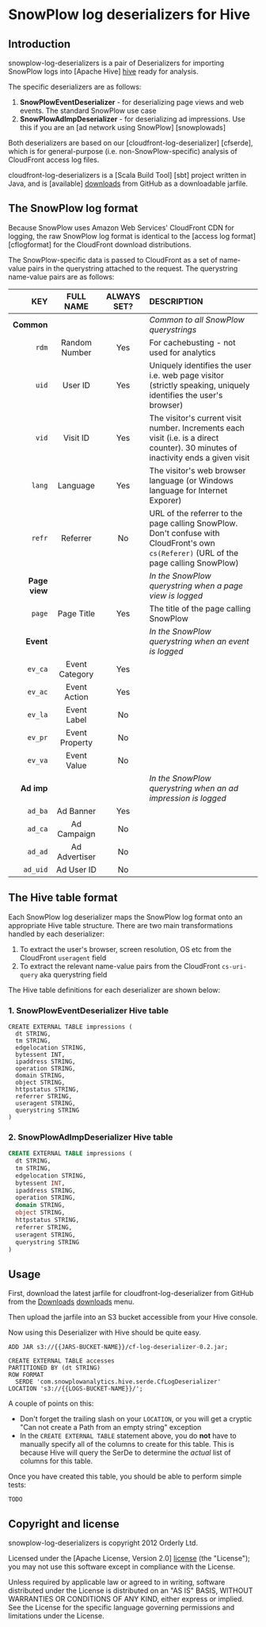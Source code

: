 # SnowPlow log deserializers for Hive

## Introduction

snowplow-log-deserializers is a pair of Deserializers for importing SnowPlow logs into [Apache Hive] [hive] ready for analysis.

The specific deserializers are as follows:

1. **SnowPlowEventDeserializer** - for deserializing page views and web events. The standard SnowPlow use case
2. **SnowPlowAdImpDeserializer** - for deserializing ad impressions. Use this if you are an [ad network using SnowPlow] [snowplowads]

Both deserializers are based on our [cloudfront-log-deserializer] [cfserde], which is for general-purpose (i.e. non-SnowPlow-specific) analysis of CloudFront access log files.

cloudfront-log-deserializers is a [Scala Build Tool] [sbt] project written in Java, and is [available] [downloads] from GitHub as a downloadable jarfile.

## The SnowPlow log format

Because SnowPlow uses Amazon Web Services' CloudFront CDN for logging, the raw SnowPlow log format is identical to the [access log format] [cflogformat] for the CloudFront download distributions.

The SnowPlow-specific data is passed to CloudFront as a set of name-value pairs in the querystring attached to the request. The querystring name-value pairs are as follows:

| **KEY**           | **FULL NAME**  | **ALWAYS SET?** | **DESCRIPTION**                                                                                                                        |
|------------------:|:--------------:|:---------------:|:---------------------------------------------------------------------------------------------------------------------------------------|
| **Common**        |                |                 | _Common to all SnowPlow querystrings_                                                                                                  |
| `rdm`             | Random Number  | Yes             | For cachebusting - not used for analytics                                                                                              |
| `uid`             | User ID        | Yes             | Uniquely identifies the user i.e. web page visitor (strictly speaking, uniquely identifies the user's browser)                         |
| `vid`             | Visit ID       | Yes             | The visitor's current visit number. Increments each visit (i.e. is a direct counter). 30 minutes of inactivity ends a given visit      |
| `lang`            | Language       | Yes             | The visitor's web browser language (or Windows language for Internet Exporer)                                                          |
| `refr`            | Referrer       | No              | URL of the referrer to the page calling SnowPlow. Don't confuse with CloudFront's own `cs(Referer)` (URL of the page calling SnowPlow) | 
| **Page view**     |                |                 | _In the SnowPlow querystring when a page view is logged_                                                                               |
| `page`            | Page Title     | Yes             | The title of the page calling SnowPlow                                                                                                 |
| **Event**         |                |                 | _In the SnowPlow querystring when an event is logged_                                                                                  | 
| `ev_ca`           | Event Category | Yes             |  |
| `ev_ac`           | Event Action   | Yes             |  |
| `ev_la`           | Event Label    | No              |  | 
| `ev_pr`           | Event Property | No              |  |
| `ev_va`           | Event Value    | No              |  |
| **Ad imp**        |                |                 | _In the SnowPlow querystring when an ad impression is logged_                                                                          |
| `ad_ba`           | Ad Banner      | Yes             |  |
| `ad_ca`           | Ad Campaign    | No              |  |
| `ad_ad`           | Ad Advertiser  | No              |  |
| `ad_uid`          | Ad User ID     | No              |  |

## The Hive table format

Each SnowPlow log deserializer maps the SnowPlow log format onto an appropriate Hive table structure. There are two main transformations handled by each deserializer:

1. To extract the user's browser, screen resolution, OS etc from the CloudFront `useragent` field 
2. To extract the relevant name-value pairs from the CloudFront `cs-uri-query` aka querystring field

The Hive table definitions for each deserializer are shown below:

### 1. SnowPlowEventDeserializer Hive table

```hiveql
CREATE EXTERNAL TABLE impressions (
  dt STRING,
  tm STRING,
  edgelocation STRING,
  bytessent INT,
  ipaddress STRING,
  operation STRING,
  domain STRING,
  object STRING,
  httpstatus STRING,
  referrer STRING, 
  useragent STRING,
  querystring STRING
)
```

### 2. SnowPlowAdImpDeserializer Hive table


```sql
CREATE EXTERNAL TABLE impressions (
  dt STRING,
  tm STRING,
  edgelocation STRING,
  bytessent INT,
  ipaddress STRING,
  operation STRING,
  domain STRING,
  object STRING,
  httpstatus STRING,
  referrer STRING, 
  useragent STRING,
  querystring STRING
)
```

## Usage

First, download the latest jarfile for cloudfront-log-deserializer from GitHub from the [Downloads] [downloads] menu.

Then upload the jarfile into an S3 bucket accessible from your Hive console.

Now using this Deserializer with Hive should be quite easy.

    ADD JAR s3://{{JARS-BUCKET-NAME}}/cf-log-deserializer-0.2.jar;

    CREATE EXTERNAL TABLE accesses 
    PARTITIONED BY (dt STRING)
    ROW FORMAT 
      SERDE 'com.snowplowanalytics.hive.serde.CfLogDeserializer'
    LOCATION 's3://{{LOGS-BUCKET-NAME}}/';

A couple of points on this:

* Don't forget the trailing slash on your `LOCATION`, or you will get a cryptic "Can not create a Path from an empty string" exception
* In the `CREATE EXTERNAL TABLE` statement above, you do **not** have to manually specify all of the columns to create for this table. This is because Hive will query the SerDe to determine the _actual_ list of columns for this table.

Once you have created this table, you should be able to perform simple tests:

    TODO

## Copyright and license

snowplow-log-deserializers is copyright 2012 Orderly Ltd.

Licensed under the [Apache License, Version 2.0] [license] (the "License");
you may not use this software except in compliance with the License.

Unless required by applicable law or agreed to in writing, software
distributed under the License is distributed on an "AS IS" BASIS,
WITHOUT WARRANTIES OR CONDITIONS OF ANY KIND, either express or implied.
See the License for the specific language governing permissions and
limitations under the License.

[hive]: http://hive.apache.org/ 
[snowplowserdes]: https://github.com/snowplow/snowplow/tree/master/serdes
[awslogdocs]: http://docs.amazonwebservices.com/AmazonCloudFront/latest/DeveloperGuide/AccessLogs.html#LogFileFormat
[license]: http://www.apache.org/licenses/LICENSE-2.0
[loganalyzer]: http://elasticmapreduce.s3.amazonaws.com/samples/cloudfront/code/cloudfront-loganalyzer.tgz
[w3cformat]: http://www.w3.org/TR/WD-logfile.html 
[s3logdeserializer]: http://javasourcecode.org/html/open-source/hive/hive-0.7.1/org/apache/hadoop/hive/contrib/serde2/s3/S3LogDeserializer.html
[downloads]: https://github.com/snowplow/cloudfront-log-deserializer/downloads